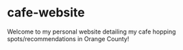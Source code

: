 # cafe-website


Welcome to my personal website detailing my cafe hopping spots/recommendations in Orange County!

